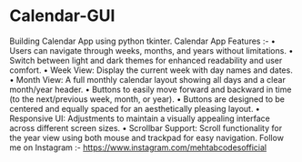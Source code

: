 # Calendar-GUI
 Building Calendar App using python tkinter. Calendar App Features :- • Users can navigate through weeks, months, and years without limitations. • Switch between light and dark themes for enhanced readability and user comfort. • Week View: Display the current week with day names and dates. • Month View: A full monthly calendar layout showing all days and a clear month/year header. • Buttons to easily move forward and backward in time (to the next/previous week, month, or year). • Buttons are designed to be centered and equally spaced for an aesthetically pleasing layout. • Responsive UI: Adjustments to maintain a visually appealing interface across different screen sizes. • Scrollbar Support: Scroll functionality for the year view using both mouse and trackpad for easy navigation.  Follow me on Instagram :- https://www.instagram.com/mehtabcodesofficial
